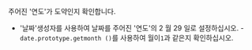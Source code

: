 주어진 '연도'가 도약인지 확인합니다.

- '날짜'생성자를 사용하여 날짜를 주어진 '연도'의 2 월 29 일로 설정하십시오.
-`date.prototype.getmonth ()`를 사용하여 월이`1`과 같은지 확인하십시오.
